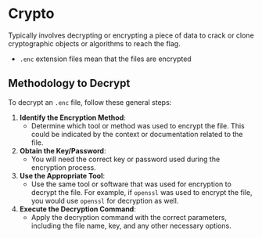# Crypto

Typically involves decrypting or encrypting a piece of data to crack or clone cryptographic objects or algorithms to reach the flag.



* `.enc` extension files mean that the files are encrypted



## Methodology to Decrypt

To decrypt an `.enc` file, follow these general steps:

1. **Identify the Encryption Method**:
   * Determine which tool or method was used to encrypt the file. This could be indicated by the context or documentation related to the file.
2. **Obtain the Key/Password**:
   * You will need the correct key or password used during the encryption process.
3. **Use the Appropriate Tool**:
   * Use the same tool or software that was used for encryption to decrypt the file. For example, if `openssl` was used to encrypt the file, you would use `openssl` for decryption as well.
4. **Execute the Decryption Command**:
   * Apply the decryption command with the correct parameters, including the file name, key, and any other necessary options.

